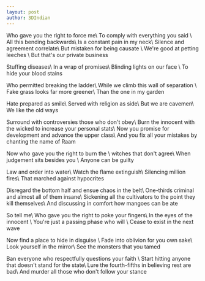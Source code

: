 ```yaml
---
layout: post
author: 3DIndian
---
```

Who gave you the right to force me\\
To comply with everything you said \\
All this bending backwards\\
Is a constant pain in my neck\\
Silence and agreement correlate\\
But mistaken for being causate \\
We're good at petting leeches \\
But that's our private business

Stuffing diseases\\
In a wrap of promises\\
Blinding lights on our face \\
To hide your blood stains

Who permitted breaking the ladder\\
While we climb this wall of separation \\
Fake grass looks far more greener\\
Than the one in my garden 

Hate prepared as smile\\
Served with religion as side\\
But we are cavemen\\
We like the old ways

Surround with controversies those who don't obey\\
Burn the innocent with the wicked to increase your personal stats\\
Now you promise for development and advance the upper class\\
And you fix all your mistakes by chanting the name of Raam

Now who gave you the right to burn the \\
witches that don't agree\\
When judgement sits besides you \\
Anyone can be guilty 

Law and order into water\\
Watch the flame extinguish\\
Silencing million fires\\
That marched against hypocrites 

Disregard the bottom half and ensue chaos in the belt\\
One-thirds criminal and almost all of them insane\\
Sickening all the cultivators to the point they kill themselves\\
And discussing in comfort how mangoes can be ate

So tell me\\
Who gave you the right to poke your fingers\\
In the eyes of the innocent \\
You're just a passing phase who will \\
Cease to exist in the next wave 

Now find a place to hide in disguise \\
Fade into oblivion for you own sake\\
Look yourself in the mirror\\
See the monsters that you tamed

Ban everyone who respectfully questions your faith \\
Start hitting anyone that doesn't stand for the state\\
Lure the fourth-fifths in believing rest are bad\\
And murder all those who don't follow your stance 